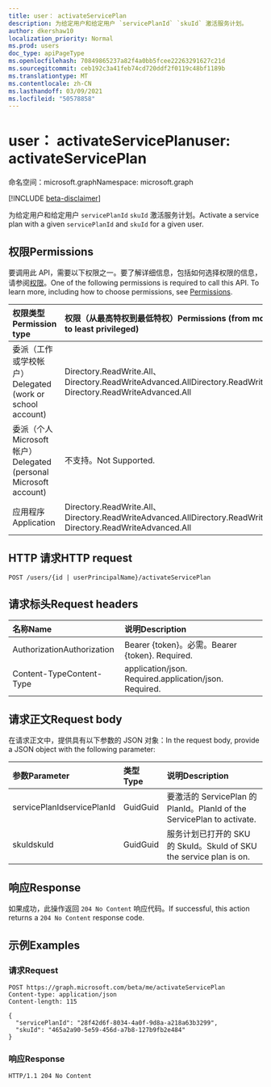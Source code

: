 ```yaml
---
title: user： activateServicePlan
description: 为给定用户和给定用户 `servicePlanId` `skuId` 激活服务计划。
author: dkershaw10
localization_priority: Normal
ms.prod: users
doc_type: apiPageType
ms.openlocfilehash: 70849865237a82f4a0bb5fcee22263291627c21d
ms.sourcegitcommit: ceb192c3a41feb74cd720ddf2f0119c48bf1189b
ms.translationtype: MT
ms.contentlocale: zh-CN
ms.lasthandoff: 03/09/2021
ms.locfileid: "50578858"
---
```

# <a name="user-activateserviceplan"></a><span data-ttu-id="ccc01-103">user： activateServicePlan</span><span class="sxs-lookup"><span data-stu-id="ccc01-103">user: activateServicePlan</span></span>

<span data-ttu-id="ccc01-104">命名空间：microsoft.graph</span><span class="sxs-lookup"><span data-stu-id="ccc01-104">Namespace: microsoft.graph</span></span>

[!INCLUDE [beta-disclaimer](../../includes/beta-disclaimer.md)]

<span data-ttu-id="ccc01-105">为给定用户和给定用户 `servicePlanId` `skuId` 激活服务计划。</span><span class="sxs-lookup"><span data-stu-id="ccc01-105">Activate a service plan with a given `servicePlanId` and `skuId` for a given user.</span></span>

## <a name="permissions"></a><span data-ttu-id="ccc01-106">权限</span><span class="sxs-lookup"><span data-stu-id="ccc01-106">Permissions</span></span>

<span data-ttu-id="ccc01-p101">要调用此 API，需要以下权限之一。要了解详细信息，包括如何选择权限的信息，请参阅[权限](/graph/permissions-reference)。</span><span class="sxs-lookup"><span data-stu-id="ccc01-p101">One of the following permissions is required to call this API. To learn more, including how to choose permissions, see [Permissions](/graph/permissions-reference).</span></span>

|<span data-ttu-id="ccc01-109">权限类型</span><span class="sxs-lookup"><span data-stu-id="ccc01-109">Permission type</span></span>|<span data-ttu-id="ccc01-110">权限（从最高特权到最低特权）</span><span class="sxs-lookup"><span data-stu-id="ccc01-110">Permissions (from most to least privileged)</span></span>|
| :--- | :--- |
| <span data-ttu-id="ccc01-111">委派（工作或学校帐户）</span><span class="sxs-lookup"><span data-stu-id="ccc01-111">Delegated (work or school account)</span></span> | <span data-ttu-id="ccc01-112">Directory.ReadWrite.All、Directory.ReadWriteAdvanced.All</span><span class="sxs-lookup"><span data-stu-id="ccc01-112">Directory.ReadWrite.All, Directory.ReadWriteAdvanced.All</span></span> |
| <span data-ttu-id="ccc01-113">委派（个人 Microsoft 帐户）</span><span class="sxs-lookup"><span data-stu-id="ccc01-113">Delegated (personal Microsoft account)</span></span> | <span data-ttu-id="ccc01-114">不支持。</span><span class="sxs-lookup"><span data-stu-id="ccc01-114">Not Supported.</span></span> |
| <span data-ttu-id="ccc01-115">应用程序</span><span class="sxs-lookup"><span data-stu-id="ccc01-115">Application</span></span> | <span data-ttu-id="ccc01-116">Directory.ReadWrite.All、Directory.ReadWriteAdvanced.All</span><span class="sxs-lookup"><span data-stu-id="ccc01-116">Directory.ReadWrite.All, Directory.ReadWriteAdvanced.All</span></span> |

## <a name="http-request"></a><span data-ttu-id="ccc01-117">HTTP 请求</span><span class="sxs-lookup"><span data-stu-id="ccc01-117">HTTP request</span></span>

<!-- {
  "blockType": "ignored"
}
-->

``` http
POST /users/{id | userPrincipalName}/activateServicePlan
```

## <a name="request-headers"></a><span data-ttu-id="ccc01-118">请求标头</span><span class="sxs-lookup"><span data-stu-id="ccc01-118">Request headers</span></span>

| <span data-ttu-id="ccc01-119">名称</span><span class="sxs-lookup"><span data-stu-id="ccc01-119">Name</span></span> | <span data-ttu-id="ccc01-120">说明</span><span class="sxs-lookup"><span data-stu-id="ccc01-120">Description</span></span> |
| :--- | :--- |
| <span data-ttu-id="ccc01-121">Authorization</span><span class="sxs-lookup"><span data-stu-id="ccc01-121">Authorization</span></span> | <span data-ttu-id="ccc01-p102">Bearer {token}。必需。</span><span class="sxs-lookup"><span data-stu-id="ccc01-p102">Bearer {token}. Required.</span></span> |
| <span data-ttu-id="ccc01-124">Content-Type</span><span class="sxs-lookup"><span data-stu-id="ccc01-124">Content-Type</span></span> | <span data-ttu-id="ccc01-p103">application/json. Required.</span><span class="sxs-lookup"><span data-stu-id="ccc01-p103">application/json. Required.</span></span> |

## <a name="request-body"></a><span data-ttu-id="ccc01-127">请求正文</span><span class="sxs-lookup"><span data-stu-id="ccc01-127">Request body</span></span>

<span data-ttu-id="ccc01-128">在请求正文中，提供具有以下参数的 JSON 对象：</span><span class="sxs-lookup"><span data-stu-id="ccc01-128">In the request body, provide a JSON object with the following parameter:</span></span>

| <span data-ttu-id="ccc01-129">参数</span><span class="sxs-lookup"><span data-stu-id="ccc01-129">Parameter</span></span> | <span data-ttu-id="ccc01-130">类型</span><span class="sxs-lookup"><span data-stu-id="ccc01-130">Type</span></span> | <span data-ttu-id="ccc01-131">说明</span><span class="sxs-lookup"><span data-stu-id="ccc01-131">Description</span></span> |
| :--- | :--- | :--- |
| <span data-ttu-id="ccc01-132">servicePlanId</span><span class="sxs-lookup"><span data-stu-id="ccc01-132">servicePlanId</span></span> | <span data-ttu-id="ccc01-133">Guid</span><span class="sxs-lookup"><span data-stu-id="ccc01-133">Guid</span></span> | <span data-ttu-id="ccc01-134">要激活的 ServicePlan 的 PlanId。</span><span class="sxs-lookup"><span data-stu-id="ccc01-134">PlanId of the ServicePlan to activate.</span></span> |
| <span data-ttu-id="ccc01-135">skuId</span><span class="sxs-lookup"><span data-stu-id="ccc01-135">skuId</span></span> | <span data-ttu-id="ccc01-136">Guid</span><span class="sxs-lookup"><span data-stu-id="ccc01-136">Guid</span></span> | <span data-ttu-id="ccc01-137">服务计划已打开的 SKU 的 SkuId。</span><span class="sxs-lookup"><span data-stu-id="ccc01-137">SkuId of SKU the service plan is on.</span></span> |

## <a name="response"></a><span data-ttu-id="ccc01-138">响应</span><span class="sxs-lookup"><span data-stu-id="ccc01-138">Response</span></span>

<span data-ttu-id="ccc01-139">如果成功，此操作返回 `204 No Content` 响应代码。</span><span class="sxs-lookup"><span data-stu-id="ccc01-139">If successful, this action returns a `204 No Content` response code.</span></span>

## <a name="examples"></a><span data-ttu-id="ccc01-140">示例</span><span class="sxs-lookup"><span data-stu-id="ccc01-140">Examples</span></span>

### <a name="request"></a><span data-ttu-id="ccc01-141">请求</span><span class="sxs-lookup"><span data-stu-id="ccc01-141">Request</span></span>

<!-- {
  "blockType": "request",
  "name": "user_activateserviceplan"
}
-->

``` http
POST https://graph.microsoft.com/beta/me/activateServicePlan
Content-type: application/json
Content-length: 115

{
  "servicePlanId": "28f42d6f-8034-4a0f-9d8a-a218a63b3299",
  "skuId": "465a2a90-5e59-456d-a7b8-127b9fb2e484"
}
```

### <a name="response"></a><span data-ttu-id="ccc01-142">响应</span><span class="sxs-lookup"><span data-stu-id="ccc01-142">Response</span></span>

<!-- {
  "blockType": "response",
  "truncated": true
}
-->

``` http
HTTP/1.1 204 No Content
```
